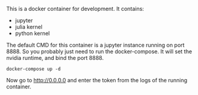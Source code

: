 This is a docker container for development. It contains:
- jupyter
- julia kernel
- python kernel

The default CMD for this container is a jupyter instance running on port 8888.
So you probably just need to run the docker-compose. It will set the nvidia
runtime, and bind the port 8888.

```
docker-compose up -d
```

Now go to http://0.0.0.0 and enter the token from the logs of the running container.